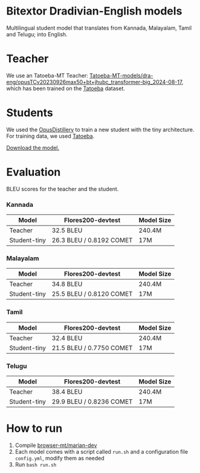 # Bitextor Dradivian-English models

Multilingual student model that translates from Kannada, Malayalam, Tamil and Telugu; into English.

# Teacher
We use an Tatoeba-MT Teacher: [Tatoeba-MT-models/dra-eng/opusTCv20230926max50+bt+jhubc_transformer-big_2024-08-17](https://object.pouta.csc.fi/Tatoeba-MT-models/dra-eng/opusTCv20230926max50+bt+jhubc_transformer-big_2024-08-17.zip), which has been trained on the [Tatoeba](https://github.com/Helsinki-NLP/Tatoeba-Challenge/tree/master/data) dataset.


# Students
We used the [OpusDistillery](https://github.com/Helsinki-NLP/OpusDistillery) to train a new student with the tiny architecture. For training data, we used [Tatoeba](https://github.com/Helsinki-NLP/Tatoeba-Challenge/tree/master/data). 

[Download the model.](https://object.pouta.csc.fi/hplt_bitextor_models/dra-eng_tiny.zip)
 
# Evaluation
BLEU scores for the teacher and the student.

### Kannada
|Model|Flores200-devtest| Model Size |
|---|---|---|
|Teacher | 32.5 BLEU | 240.4M	 | 
|Student-tiny | 26.3 BLEU / 0.8192 COMET | 17M |

### Malayalam
|Model|Flores200-devtest| Model Size |
|---|---|---|
|Teacher | 34.8 BLEU| 240.4M	 | 
|Student-tiny | 25.5 BLEU / 0.8120 COMET | 17M |

### Tamil
|Model|Flores200-devtest| Model Size |
|---|---|---|
|Teacher | 32.4 BLEU | 240.4M	 |  
|Student-tiny | 21.5 BLEU / 0.7750 COMET | 17M |

### Telugu
|Model|Flores200-devtest| Model Size |
|---|---|---|
|Teacher | 38.4 BLEU | 240.4M	 |  
|Student-tiny | 29.9 BLEU / 0.8236 COMET | 17M |

# How to run
1. Compile [browser-mt/marian-dev](https://github.com/browsermt/marian-dev)
2. Each model comes with a script called `run.sh` and a configuration file `config.yml`, modify them as needed
3. Run `bash run.sh`